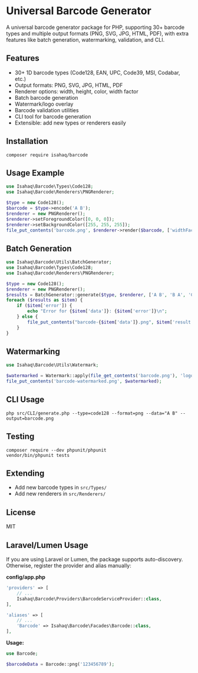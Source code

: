 # Universal Barcode Generator

A universal barcode generator package for PHP, supporting 30+ barcode types and multiple output formats (PNG, SVG, JPG, HTML, PDF), with extra features like batch generation, watermarking, validation, and CLI.

## Features

- 30+ 1D barcode types (Code128, EAN, UPC, Code39, MSI, Codabar, etc.)
- Output formats: PNG, SVG, JPG, HTML, PDF
- Renderer options: width, height, color, width factor
- Batch barcode generation
- Watermark/logo overlay
- Barcode validation utilities
- CLI tool for barcode generation
- Extensible: add new types or renderers easily

## Installation

```
composer require isahaq/barcode
```

## Usage Example

```php
use Isahaq\Barcode\Types\Code128;
use Isahaq\Barcode\Renderers\PNGRenderer;

$type = new Code128();
$barcode = $type->encode('A B');
$renderer = new PNGRenderer();
$renderer->setForegroundColor([0, 0, 0]);
$renderer->setBackgroundColor([255, 255, 255]);
file_put_contents('barcode.png', $renderer->render($barcode, ['widthFactor' => 3, 'height' => 50]));
```

## Batch Generation

```php
use Isahaq\Barcode\Utils\BatchGenerator;
use Isahaq\Barcode\Types\Code128;
use Isahaq\Barcode\Renderers\PNGRenderer;

$type = new Code128();
$renderer = new PNGRenderer();
$results = BatchGenerator::generate($type, $renderer, ['A B', 'B A', 'C D']);
foreach ($results as $item) {
    if ($item['error']) {
        echo "Error for {$item['data']}: {$item['error']}\n";
    } else {
        file_put_contents("barcode-{$item['data']}.png", $item['result']);
    }
}
```

## Watermarking

```php
use Isahaq\Barcode\Utils\Watermark;

$watermarked = Watermark::apply(file_get_contents('barcode.png'), 'logo.png');
file_put_contents('barcode-watermarked.png', $watermarked);
```

## CLI Usage

```
php src/CLI/generate.php --type=code128 --format=png --data="A B" --output=barcode.png
```

## Testing

```
composer require --dev phpunit/phpunit
vendor/bin/phpunit tests
```

## Extending

- Add new barcode types in `src/Types/`
- Add new renderers in `src/Renderers/`

## License

MIT

## Laravel/Lumen Usage

If you are using Laravel or Lumen, the package supports auto-discovery. Otherwise, register the provider and alias manually:

**config/app.php**

```php
'providers' => [
    // ...
    Isahaq\Barcode\Providers\BarcodeServiceProvider::class,
],

'aliases' => [
    // ...
    'Barcode' => Isahaq\Barcode\Facades\Barcode::class,
],
```

**Usage:**

```php
use Barcode;

$barcodeData = Barcode::png('123456789');
```
